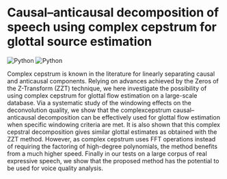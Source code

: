 # Causal–anticausal decomposition of speech using complex cepstrum for glottal source estimation
![Python](https://img.shields.io/badge/LICENSE-MIT-blue?logo=appveyor&style=for-the-badge)
![Python](https://img.shields.io/badge/built--with-MATLAB-green?logo=appveyor&style=for-the-badge)

Complex cepstrum is known in the literature for linearly separating causal and anticausal components. Relying on advances achieved by the Zeros of the Z-Transform (ZZT) technique, we here investigate the possibility of using complex cepstrum for glottal flow estimation on a large-scale database. Via a systematic study of the windowing effects on the deconvolution quality, we show that the complexcepstrum causal–anticausal decomposition can be effectively used for glottal flow estimation when specific windowing criteria are met. It is also shown that this complex cepstral decomposition gives similar glottal estimates as obtained with the ZZT method. However, as complex cepstrum uses FFT operations instead of requiring the factoring of high-degree polynomials, the method benefits from a much higher speed. Finally in our tests on a large corpus of real expressive speech, we show that the proposed method has the potential to be used for voice quality analysis.
